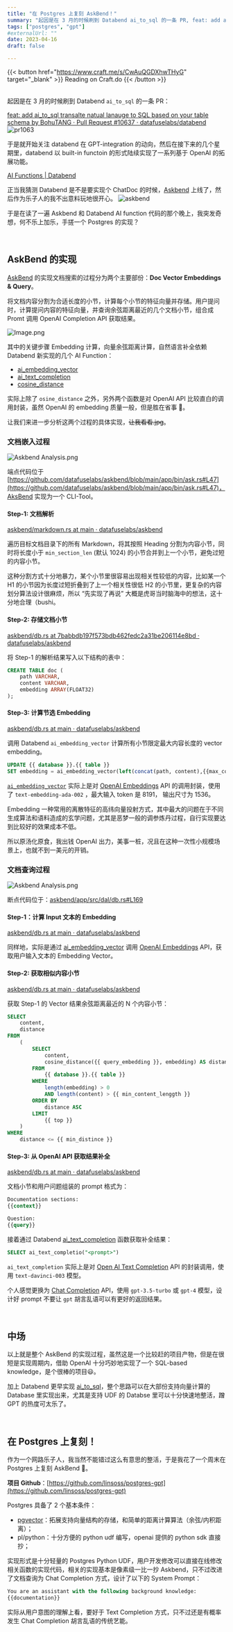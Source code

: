 ```yaml
---
title: "在 Postgres 上复刻 AskBend！"
summary: "起因是在 3 月的时候刷到 Databend ai_to_sql 的一条 PR, feat: add ai_to_sql transalte natual lanauge to SQL based on your table schema by BohuTANG ..."
tags: ["postgres", "gpt"]
#externalUrl: ""
date: 2023-04-16
draft: false

---
```


{{< button href="https://www.craft.me/s/CwAuQGDXhwTHyG" target="_blank" >}}
Reading on Craft.do
{{< /button >}}
<br/>
<br/>

起因是在 3 月的时候刷到 Databend `ai_to_sql` 的一条 PR：

[feat: add ai_to_sql transalte natual lanauge to SQL based on your table schema by BohuTANG · Pull Request #10637 · datafuselabs/databend](https://github.com/datafuselabs/databend/pull/10637)
![pr1063](pr1063.png)

于是就开始关注 databend 在 GPT-integration 的动向，然后在接下来的几个星期里，databend 以 built-in functoin 的形式陆续实现了一系列基于 OpenAI 的拓展功能。

[AI Functions | Databend](https://databend.rs/doc/sql-functions/ai-functions/)

正当我猜测 Databend 是不是要实现个 ChatDoc 的时候，[Askbend](https://ask.databend.rs/) 上线了，然后作为乐子人的我不出意料玩地很开心。
![askbend](askbend.png)

于是在读了一遍 Askbend 和 Databend AI function 代码的那个晚上，我突发奇想，何不乐上加乐，手搓一个 Postgres 的实现？


<br/>

## AskBend 的实现

[AskBend](https://github.com/datafuselabs/askbend) 的实现文档搜索的过程分为两个主要部份：**Doc Vector Embeddings & Query**。

将文档内容分割为合适长度的小节，计算每个小节的特征向量并存储。用户提问时，计算提问内容的特征向量，并查询余弦距离最近的几个文档小节，组合成 Promt 调用 OpenAI Completion API 获取结果。

![Image.png](Image.png)

其中的关键步骤 Embedding 计算，向量余弦距离计算，自然语言补全依赖 Databend 新实现的几个 AI Function：

- [ai_embedding_vector](https://databend.rs/doc/sql-functions/ai-functions/ai-embedding-vector)
- [ai_text_completion](https://databend.rs/doc/sql-functions/ai-functions/ai-text-completion)
- [cosine_distance](https://databend.rs/doc/sql-functions/ai-functions/ai-cosine-distance)

实际上除了 `osine_distance` 之外，另外两个函数是对 OpenAI API 比较直白的调用封装，虽然 OpenAI 的 embedding 质量一般，但是胜在省事 🤣。

让我们来进一步分析这两个过程的具体实现，~~让我看看.jpg~~。

### 文档嵌入过程

![Askbend Analysis.png](Askbend%20Analysis.png)

端点代码位于 [https://github.com/datafuselabs/askbend/blob/main/app/bin/ask.rs#L47](https://github.com/datafuselabs/askbend/blob/main/app/bin/ask.rs#L47)，AksBend 实现为一个 CLI-Tool。

#### Step-1: 文档解析

[askbend/markdown.rs at main · datafuselabs/askbend](https://github.com/datafuselabs/askbend/blob/main/app/src/files/markdown.rs#L31)

遍历目标文档目录下的所有 Markdown，将其按照 Heading 分割为内容小节，同时将长度小于 `min_section_len` (默认 1024) 的小节合并到上一个小节，避免过短的内容小节。

这种分割方式十分地暴力，某个小节里很容易出现相关性较低的内容，比如某一个 H1 的小节因为长度过短折叠到了上一个相关性很低 H2 的小节里，更复杂的内容划分算法设计很麻烦，所以 “先实现了再说” 大概是虎哥当时脑海中的想法，这十分地合理（bushi。

#### Step-2: 存储文档小节

[askbend/db.rs at 7babbdb197f573bdb462fedc2a31be206114e8bd · datafuselabs/askbend](https://github.com/datafuselabs/askbend/blob/7babbdb197f573bdb462fedc2a31be206114e8bd/app/src/dal/db.rs#L55)

将 Step-1 的解析结果写入以下结构的表中：

```sql
CREATE TABLE doc (
	path VARCHAR, 
	content VARCHAR, 
	embedding ARRAY(FLOAT32)
);
```

#### Step-3: 计算节选 Embedding

[askbend/db.rs at main · datafuselabs/askbend](https://github.com/datafuselabs/askbend/blob/main/app/src/dal/db.rs#L159)

调用 Databend `ai_embedding_vector` 计算所有小节限定最大内容长度的 vector embedding。

```sql
UPDATE {{ database }}.{{ table }} 
SET embedding = ai_embedding_vector(left(concat(path, content),{{max_content_length}})) WHERE length(embedding)=0"
```

[`ai_embedding_vector`](https://databend.rs/doc/sql-functions/ai-functions/ai-embedding-vector)  实际上是对 [OpenAI Embeddings](https://platform.openai.com/docs/guides/embeddings) API 的调用封装，使用了 `text-embedding-ada-002` ，最大输入 token 是 8191， 输出尺寸为 1536。

Embedding 一种常用的离散特征的高纬向量投射方式，其中最大的问题在于不同生成算法和语料造成的玄学问题，尤其是恶梦一般的调参炼丹过程，自行实现要达到比较好的效果成本不低。

所以原汤化原食，我出钱 OpenAI 出力，美事一桩，况且在这种一次性小规模场景上，也就不到一美元的开销。

### 文档查询过程

![Askbend Analysis.png](Askbend%20Analysis%20(2).png)

断点代码位于：[askbend/app/src/dal/db.rs#L169](https://github.com/datafuselabs/askbend/blob/7babbdb197f573bdb462fedc2a31be206114e8bd/app/src/dal/db.rs#L169)

#### Step-1：计算 Input 文本的 Embedding

[askbend/db.rs at main · datafuselabs/askbend](https://github.com/datafuselabs/askbend/blob/main/app/src/dal/db.rs#L102)

同样地，实际是通过 [ai_embedding_vector](https://databend.rs/doc/sql-functions/ai-functions/ai-embedding-vector) 调用 [OpenAI Embeddings](https://platform.openai.com/docs/guides/embeddings) API，获取用户输入文本的 Embedding Vector。

#### Step-2: 获取相似内容小节

[askbend/db.rs at main · datafuselabs/askbend](https://github.com/datafuselabs/askbend/blob/main/app/src/dal/db.rs#L182)

获取 Step-1 的 Vector 结果余弦距离最近的 N 个内容小节：

```sql
SELECT
    content,
    distance
FROM
    (
        SELECT
            content,
            cosine_distance({{ query_embedding }}, embedding) AS distance
        FROM
            {{ database }}.{{ table }}
        WHERE
            length(embedding) > 0
            AND length(content) > {{ min_content_lenggth }}
        ORDER BY
            distance ASC
        LIMIT
            {{ top }}
    )
WHERE
    distance <= {{ min_distince }}
```

#### Step-3: 从 OpenAI API 获取结果补全

[askbend/db.rs at main · datafuselabs/askbend](https://github.com/datafuselabs/askbend/blob/main/app/src/dal/db.rs#L194)

文档小节和用户问题组装的 prompt 格式为：

```sql
Documentation sections:
{{context}}

Question:
{{query}}
```

接着通过 Databend [ai_text_completion](https://databend.rs/doc/sql-functions/ai-functions/ai-text-completion) 函数获取补全结果：

```sql
SELECT ai_text_completio("<prompt>")
```

`ai_text_completion`  实际上是对 [Open AI Text Completion](https://platform.openai.com/docs/guides/completion) API 的封装调用，使用 `text-davinci-003` 模型。

个人感觉更换为 [Chat Completion](https://platform.openai.com/docs/guides/chat) API，使用 `gpt-3.5-turbo` 或 `gpt-4` 模型，设计好 prompt 不要让 `gpt` 胡言乱语可以有更好的返回结果。

<br/>

## 中场

以上就是整个 AskBend 的实现过程，虽然这是一个比较赶的项目产物，但是在很短是实现周期内，借助 OpenAI 十分巧妙地实现了一个 SQL-based knowledge，是个很棒的项目😃。

加上 Databend 更早实现 [ai_to_sql](https://databend.rs/doc/sql-functions/ai-functions/ai-to-sql)，整个思路可以在大部份支持向量计算的 Database 里实现出来，尤其是支持 UDF 的 Databse 里可以十分快速地整活，蹭 GPT 的热度可太乐了。

<br/>

## 在 Postgres 上复刻！

作为一个网路乐子人，我当然不能错过这么有意思的整活，于是我花了一个周末在 Postgres 上复刻 AskBend 🤣。

**项目 Github**：[https://github.com/linsoss/postgres-gpt](https://github.com/linsoss/postgres-gpt)

Postgres 具备了 2 个基本条件：

- [pgvector](https://github.com/pgvector/pgvector)：拓展支持向量结构的存储，和简单的距离计算算法（余弦/内积距离）；
- pl/python：十分方便的 python udf 编写，openai 提供的 python sdk 直接抄；

实现形式是十分轻量的 Postgres Python UDF，用户开发修改可以直接在线修改相关函数的实现代码，相关的实现基本是像素级一比一抄 Askbend，只不过改进了文档查询为 Chat Completion 方式，设计了以下的 System Prompt：

```sql
You are an assistant with the following background knowledge:
{{documentation}}
```

实际从用户意图的理解上看，要好于 Text Completion 方式，只不过还是有概率发生 Chat Completion 胡言乱语的传统艺能。

<br/>
<br/>
<br/>